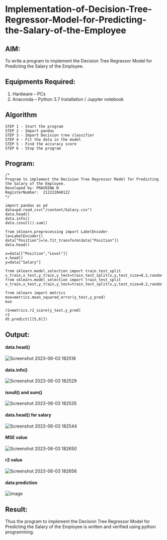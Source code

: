 # Implementation-of-Decision-Tree-Regressor-Model-for-Predicting-the-Salary-of-the-Employee

## AIM:
To write a program to implement the Decision Tree Regressor Model for Predicting the Salary of the Employee.

## Equipments Required:
1. Hardware – PCs
2. Anaconda – Python 3.7 Installation / Jupyter notebook

## Algorithm
```
STEP 1 - Start the program
STEP 2 - Import pandas
STEP 3 - Import Decision tree classifier
STEP 4 - Fit the data in the model
STEP 5 - Find the accuracy score
STEP 6 - Stop the program
```

## Program:
```
/*
Program to implement the Decision Tree Regressor Model for Predicting the Salary of the Employee.
Developed by: PRAVEENA N
RegisterNumber:  212222040122
*/
```
```
import pandas as pd
data=pd.read_csv("/content/Salary.csv")
data.head()
data.info()
data.isnull().sum()
```
```
from sklearn.preprocessing import LabelEncoder
le=LabelEncoder()
data["Position"]=le.fit_transform(data["Position"])
data.head()

x=data[["Position","Level"]]
x.head()
y=data["Salary"]

from sklearn.model_selection import train_test_split
x_train,x_test,y_train,y_test=train_test_split(x,y,test_size=0.2,random_state=2)
from sklearn.model_selection import train_test_split
x_train,x_test,y_train,y_test=train_test_split(x,y,test_size=0.2,random_state=2)

from sklearn import metrics
mse=metrics.mean_squared_error(y_test,y_pred) 
mse

r2=metrics.r2_score(y_test,y_pred)
r2
dt.predict([[5,6]])
```

## Output:
#### data.head()
![Screenshot 2023-06-03 182518](https://github.com/Yamunaasri/Implementation-of-Decision-Tree-Regressor-Model-for-Predicting-the-Salary-of-the-Employee/assets/115707860/74928a7e-5490-4f21-a455-081786ea5ce3)

#### data.info()
![Screenshot 2023-06-03 182529](https://github.com/Yamunaasri/Implementation-of-Decision-Tree-Regressor-Model-for-Predicting-the-Salary-of-the-Employee/assets/115707860/ca791c21-ecb7-4869-95a4-3b833cc925e3)

#### isnull() and sum()
![Screenshot 2023-06-03 182535](https://github.com/Yamunaasri/Implementation-of-Decision-Tree-Regressor-Model-for-Predicting-the-Salary-of-the-Employee/assets/115707860/e349e8a7-c2f3-4afe-9707-603ee307cd5b)

#### data.head() for salary 
![Screenshot 2023-06-03 182544](https://github.com/Yamunaasri/Implementation-of-Decision-Tree-Regressor-Model-for-Predicting-the-Salary-of-the-Employee/assets/115707860/fa80dab8-37c3-44c8-86ac-9301b2128636)

#### MSE value
![Screenshot 2023-06-03 182650](https://github.com/Yamunaasri/Implementation-of-Decision-Tree-Regressor-Model-for-Predicting-the-Salary-of-the-Employee/assets/115707860/d48a86c5-919c-47f2-8ffd-8ca51ca8687c)

#### r2 value
![Screenshot 2023-06-03 182656](https://github.com/Yamunaasri/Implementation-of-Decision-Tree-Regressor-Model-for-Predicting-the-Salary-of-the-Employee/assets/115707860/c9c2d65d-f9ff-4a10-9a8e-7270c067d025)

#### data prediction
![image](https://github.com/Jaiganesh235/Implementation-of-Decision-Tree-Regressor-Model-for-Predicting-the-Salary-of-the-Employee/assets/118657189/485e2f7f-5060-40f2-8ae2-931a8cd39867)

 
## Result:
Thus the program to implement the Decision Tree Regressor Model for Predicting the Salary of the Employee is written and verified using python programming.
